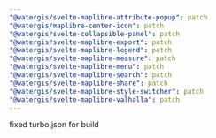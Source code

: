 ```yaml
---
"@watergis/svelte-maplibre-attribute-popup": patch
"@watergis/maplibre-center-icon": patch
"@watergis/svelte-collapsible-panel": patch
"@watergis/svelte-maplibre-export": patch
"@watergis/svelte-maplibre-legend": patch
"@watergis/svelte-maplibre-measure": patch
"@watergis/svelte-maplibre-menu": patch
"@watergis/svelte-maplibre-search": patch
"@watergis/svelte-maplibre-share": patch
"@watergis/svelte-maplibre-style-switcher": patch
"@watergis/svelte-maplibre-valhalla": patch
---
```


fixed turbo.json for build
